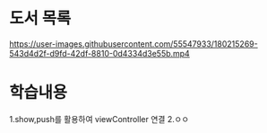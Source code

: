 # 도서 목록 


https://user-images.githubusercontent.com/55547933/180215269-543d4d2f-d9fd-42df-8810-0d4334d3e55b.mp4


# 학습내용  
1.show,push를 활용하여 viewController 연결
2.ㅇㅇ
